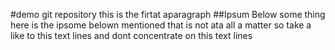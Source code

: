 #demo git repository
this is the firtat aparagraph
##Ipsum Below
some thing here is the ipsome belown mentioned that is not ata all a matter so take a like to this 
text lines and dont concentrate on this text lines
